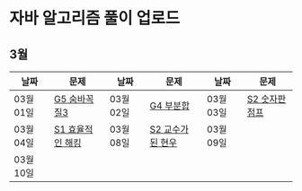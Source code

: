# 자바 알고리즘 풀이 업로드

## 3월
| 날짜        | 문제                                                         | 날짜       | 문제                                                         | 날짜       | 문제                                                         |
| ---------- | ------------------------------------------------------------ | ---------- | ------------------------------------------------------------ | ---------- | ------------------------------------------------------------ |
| 03월 01일  | [G5 숨바꼭질3](https://www.acmicpc.net/problem/13549) | 03월 02일  | [G4 부분합](https://www.acmicpc.net/problem/1806) | 03월 03일 | [S2 숫자판 점프](https://www.acmicpc.net/problem/2210)|
| 03월 04일  | [S1 효율적인 해킹](https://www.acmicpc.net/problem/1325) | 03월 08일  | [S2 교수가 된 현우](https://www.acmicpc.net/problem/3474) | 03월 09일  |  |
| 03월 10일  |  |
